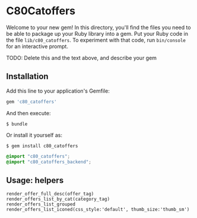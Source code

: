 # C80Catoffers

Welcome to your new gem! In this directory, you'll find the files you need to be able to package up your Ruby library into a gem. Put your Ruby code in the file `lib/c80_catoffers`. To experiment with that code, run `bin/console` for an interactive prompt.

TODO: Delete this and the text above, and describe your gem

## Installation

Add this line to your application's Gemfile:

```ruby
gem 'c80_catoffers'
```

And then execute:

    $ bundle

Or install it yourself as:

    $ gem install c80_catoffers

```scss
@import "c80_catoffers";
@import "c80_catoffers_backend";
```

## Usage: helpers

```
render_offer_full_desc(offer_tag)
render_offers_list_by_cat(category_tag)
render_offers_list_grouped
render_offers_list_iconed(css_style:'default', thumb_size:'thumb_sm')

```

